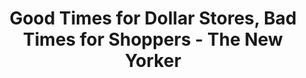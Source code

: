 ---
categories: all_articles
provider_display: www.newyorker.com
provider_name: www.newyorker.com
favicon_url: http://www.newyorker.com/wp-content/assets/dist/img/icon/favicon.ico
title: Good Times for Dollar Stores, Bad Times for Shoppers - The New Yorker
published: 2014-09-13
source: http://www.newyorker.com/business/currency/good-times-dollar-stores-bad-times-shoppers
thumbnail: http://www.newyorker.com/wp-content/uploads/2014/09/Vara-Dollar-Store.jpg
---